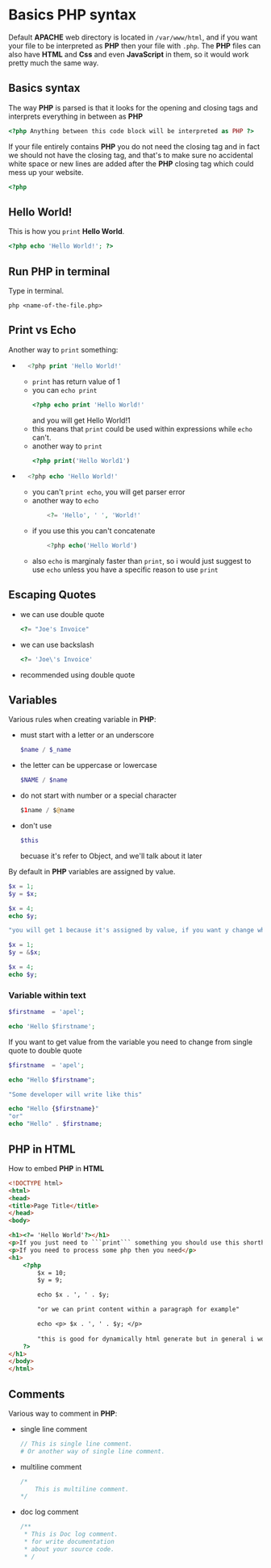 
# Basics PHP syntax

Default **APACHE** web directory is located in ```/var/www/html```, and if you want your file to be interpreted as **PHP** then your file with ```.php```. The **PHP** files can also have **HTML** and **Css** and even **JavaScript** in them, so it would work pretty much the same way.

## Basics syntax

The way **PHP** is parsed is that it looks for the opening and closing tags and interprets everything in between as **PHP**

```php
<?php Anything between this code block will be interpreted as PHP ?>
```

If your file entirely contains **PHP** you do not need the closing tag and in fact we should not have the closing tag, and that's to make sure no accidental white space or new lines are added after the **PHP** closing tag which could mess up your website.

```php
<?php
```

## Hello World!

This is how you ```print``` **Hello World**.

```php
<?php echo 'Hello World!'; ?>
```

## Run PHP in terminal

Type in terminal.

```shell
php <name-of-the-file.php>
```

## Print vs Echo

Another way to ```print``` something:

- ```php
    <?php print 'Hello World!' 
    ```
    - ```print``` has return value of 1
    - you can ```echo print```
        ```php
        <?php echo print 'Hello World!'
        ```
        and you will get Hello World!1
    - this means that ```print``` could be used within expressions while ```echo``` can't.
    - another way to ```print```
        ```php
        <?php print('Hello World1')
        ```
- ```php
    <?php echo 'Hello World!'
    ```
    - you can't ```print echo```, you will get parser error
    - another way to ```echo```
        ```php
            <?= 'Hello', ' ', 'World!'
        ```
    - if you use this you can't concatenate
        ```php
            <?php echo('Hello World')
        ```
    - also ```echo``` is marginaly faster than ```print```, so i would just suggest to use ```echo``` unless you have a specific reason to use ```print```

## Escaping Quotes

- we can use double quote
    ```php
    <?= "Joe's Invoice"
    ```
- we can use backslash
    ```php
    <?= 'Joe\'s Invoice'
    ```
- recommended using double quote

## Variables

Various rules when creating variable in **PHP**:

- must start with a letter or an underscore
    ```php
    $name / $_name
    ```
- the letter can be uppercase or lowercase
    ```php
    $NAME / $name
    ```
- do not start with number or a special character
    ```php
    $1name / $@name
    ```
- don't use
    ```php
    $this
    ```
    becuase it's refer to Object, and we'll talk about it later

By default in **PHP** variables are assigned by value.

```php
$x = 1;
$y = $x;

$x = 4;
echo $y;

"you will get 1 because it's assigned by value, if you want y change whenever x changes you should write like this"

$x = 1;
$y = &$x;

$x = 4;
echo $y;
```

### Variable within text

```php
$firstname  = 'apel';

echo 'Hello $firstname';
```
If you want to get value from the variable you need to change from single quote to double quote

```php
$firstname  = 'apel';

echo "Hello $firstname";

"Some developer will write like this"

echo "Hello {$firstname}"
"or"
echo "Hello" . $firstname;
```

## PHP in HTML

How to embed **PHP** in **HTML**
```html
<!DOCTYPE html>
<html>
<head>
<title>Page Title</title>
</head>
<body>

<h1><?= 'Hello World'?></h1>
<p>If you just need to ```print``` something you should use this shorthand version</p>
<p>If you need to process some php then you need</p>
<h1>
    <?php
        $x = 10;
        $y = 9;

        echo $x . ', ' . $y;

        "or we can print content within a paragraph for example"

        echo <p> $x . ', ' . $y; </p>
        
        "this is good for dynamically html generate but in general i would say that's not good idea to mix HTML directly in you PHP"
    ?>
</h1>
</body>
</html> 
```

## Comments

Various way to comment in **PHP**:
- single line comment
    ```php
    // This is single line comment.
    # Or another way of single line comment.
    ```
- multiline comment
    ```php
    /*
        This is multiline comment.
    */
    ```
- doc log comment
    ```php
    /**
     * This is Doc log comment.
     * for write documentation
     * about your source code.
     * /
    ```